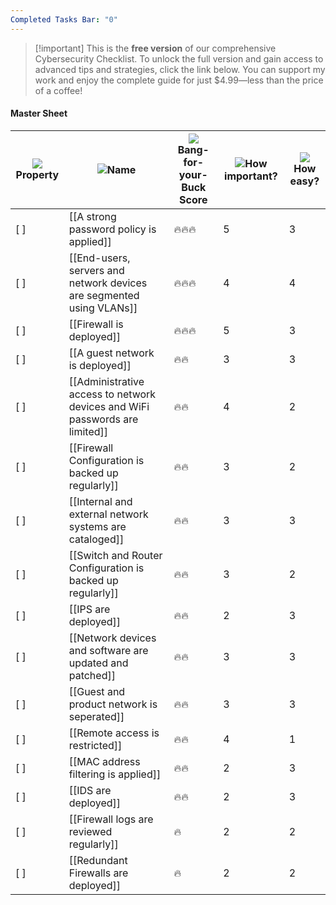 ```yaml
---
Completed Tasks Bar: "0"
---
```

> [!important] This is the **free version** of our comprehensive Cybersecurity Checklist. To unlock the full version and gain access to advanced tips and strategies, click the link below. You can support my work and enjoy the complete guide for just $4.99—less than the price of a coffee!

#### Master Sheet

|![](https://www.notion.so/icons/checkmark-square_gray.svg)Property|![](https://www.notion.so/icons/font_gray.svg)Name|![](https://www.notion.so/icons/formula_gray.svg)Bang-for-your-Buck Score|![](https://www.notion.so/icons/hashtag_gray.svg)How important?|![](https://www.notion.so/icons/hashtag_gray.svg)How easy?|
|---|---|---|---|---|
|[ ]|[[A strong password policy is applied]]|🔥🔥🔥|5|3|
|[ ]|[[End-users, servers and network devices are segmented using VLANs]]|🔥🔥🔥|4|4|
|[ ]|[[Firewall is deployed]]|🔥🔥🔥|5|3|
|[ ]|[[A guest network is deployed]]|🔥🔥|3|3|
|[ ]|[[Administrative access to network devices and WiFi passwords are limited]]|🔥🔥|4|2|
|[ ]|[[Firewall Configuration is backed up regularly]]|🔥🔥|3|2|
|[ ]|[[Internal and external network systems are cataloged]]|🔥🔥|3|3|
|[ ]|[[Switch and Router Configuration is backed up regularly]]|🔥🔥|3|2|
|[ ]|[[IPS are deployed]]|🔥🔥|2|3|
|[ ]|[[Network devices and software are updated and patched]]|🔥🔥|3|3|
|[ ]|[[Guest and product network is seperated]]|🔥🔥|3|3|
|[ ]|[[Remote access is restricted]]|🔥🔥|4|1|
|[ ]|[[MAC address filtering is applied]]|🔥🔥|2|3|
|[ ]|[[IDS are deployed]]|🔥🔥|2|3|
|[ ]|[[Firewall logs are reviewed regularly]]|🔥|2|2|
|[ ]|[[Redundant Firewalls are deployed]]|🔥|2|2|